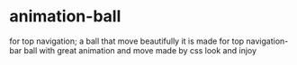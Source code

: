# animation-ball
for top navigation; a ball that move beautifully 
it is made for top navigation-bar
ball with great animation and move
 made by css 
look and injoy 
